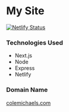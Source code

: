 # My Site

[![Netlify Status](https://api.netlify.com/api/v1/badges/b7c29f5e-2307-487f-8804-9b4fbd74969c/deploy-status)](https://app.netlify.com/sites/quizzical-bhabha-f721b2/deploys)

### Technologies Used
- Next.js
- Node
- Express
- Netlify

### Domain Name
[colemichaels.com](https://colemichaels.com)